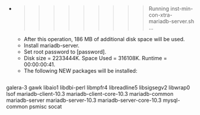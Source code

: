 * >>>>>>>>> Running inst-min-con-xtra-mariadb-server.sh ...
  * After this operation, 186 MB of additional disk space will be used.
  * Install mariadb-server.
  * Set root password to [password].
  * Disk size = 2233444K. Space Used = 316108K. Runtime = 00:00:00:41.
  * The following NEW packages will be installed:
  ```bash
galera-3 gawk libaio1 libdbi-perl libmpfr4
libreadline5 libsigsegv2 libwrap0 lsof mariadb-client-10.3
mariadb-client-core-10.3 mariadb-common mariadb-server mariadb-server-10.3 mariadb-server-core-10.3
mysql-common psmisc socat
  ```
